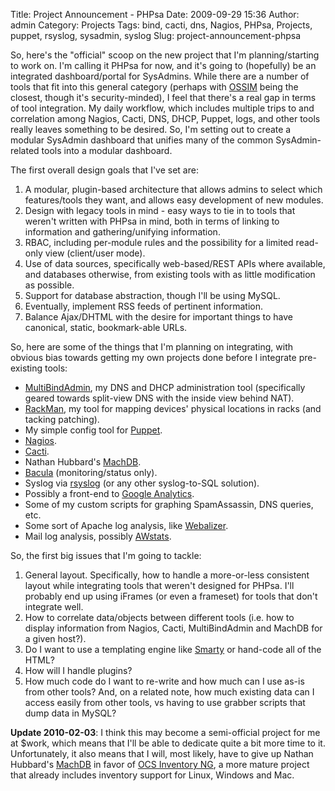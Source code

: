 Title: Project Announcement - PHPsa
Date: 2009-09-29 15:36
Author: admin
Category: Projects
Tags: bind, cacti, dns, Nagios, PHPsa, Projects, puppet, rsyslog, sysadmin, syslog
Slug: project-announcement-phpsa

So, here's the "official" scoop on the new project that I'm
planning/starting to work on. I'm calling it PHPsa for now, and it's
going to (hopefully) be an integrated dashboard/portal for SysAdmins.
While there are a number of tools that fit into this general category
(perhaps with [OSSIM][] being the closest, though it's security-minded),
I feel that there's a real gap in terms of tool integration. My daily
workflow, which includes multiple trips to and correlation among Nagios,
Cacti, DNS, DHCP, Puppet, logs, and other tools really leaves something
to be desired. So, I'm setting out to create a modular SysAdmin
dashboard that unifies many of the common SysAdmin-related tools into a
modular dashboard.

The first overall design goals that I've set are:

1.  A modular, plugin-based architecture that allows admins to select
    which features/tools they want, and allows easy development of new
    modules.
2.  Design with legacy tools in mind - easy ways to tie in to tools that
    weren't written with PHPsa in mind, both in terms of linking to
    information and gathering/unifying information.
3.  RBAC, including per-module rules and the possibility for a limited
    read-only view (client/user mode).
4.  Use of data sources, specifically web-based/REST APIs where
    available, and databases otherwise, from existing tools with as
    little modification as possible.
5.  Support for database abstraction, though I'll be using MySQL.
6.  Eventually, implement RSS feeds of pertinent information.
7.  Balance Ajax/DHTML with the desire for important things to have
    canonical, static, bookmark-able URLs.

So, here are some of the things that I'm planning on integrating, with
obvious bias towards getting my own projects done before I integrate
pre-existing tools:

-   [MultiBindAdmin][], my DNS and DHCP administration tool
    (specifically geared towards split-view DNS with the inside view
    behind NAT).
-   [RackMan][], my tool for mapping devices' physical locations in
    racks (and tacking patching).
-   My simple config tool for [Puppet][].
-   [Nagios][].
-   [Cacti][].
-   Nathan Hubbard's [MachDB][].
-   [Bacula][] (monitoring/status only).
-   Syslog via [rsyslog][] (or any other syslog-to-SQL solution).
-   Possibly a front-end to [Google Analytics][].
-   Some of my custom scripts for graphing SpamAssassin, DNS queries,
    etc.
-   Some sort of Apache log analysis, like [Webalizer][].
-   Mail log analysis, possibly [AWstats][].

So, the first big issues that I'm going to tackle:

1.  General layout. Specifically, how to handle a more-or-less
    consistent layout while integrating tools that weren't designed for
    PHPsa. I'll probably end up using iFrames (or even a frameset) for
    tools that don't integrate well.
2.  How to correlate data/objects between different tools (i.e. how to
    display information from Nagios, Cacti, MultiBindAdmin and MachDB
    for a given host?).
3.  Do I want to use a templating engine like [Smarty][] or hand-code
    all of the HTML?
4.  How will I handle plugins?
5.  How much code do I want to re-write and how much can I use as-is
    from other tools? And, on a related note, how much existing data can
    I access easily from other tools, vs having to use grabber scripts
    that dump data in MySQL?

**Update 2010-02-03**: I think this may become a semi-official project
for me at $work, which means that I'll be able to dedicate quite a bit
more time to it. Unfortunately, it also means that I will, most likely,
have to give up Nathan Hubbard's [MachDB][] in favor of [OCS Inventory
NG][], a more mature project that already includes inventory support for
Linux, Windows and Mac.

  [OSSIM]: http://www.alienvault.com/home.php?section=News
  [MultiBindAdmin]: http://multibindadmin.jasonantman.com
  [RackMan]: http://rackman.jasonantman.com/
  [Puppet]: http://reductivelabs.com/products/puppet/
  [Nagios]: http://nagios.org/
  [Cacti]: http://www.cacti.net/
  [MachDB]: http://www.machdb.org/
  [Bacula]: http://www.bacula.org/en/
  [rsyslog]: http://www.rsyslog.com/
  [Google Analytics]: http://www.google.com/analytics/
  [Webalizer]: http://www.mrunix.net/webalizer/
  [AWstats]: http://awstats.sourceforge.net/
  [Smarty]: http://www.smarty.net/
  [OCS Inventory NG]: http://www.ocsinventory-ng.org/
